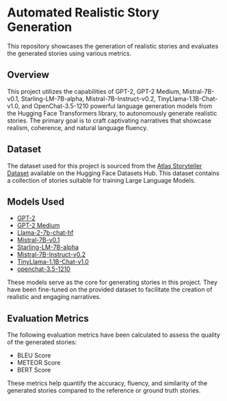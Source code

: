 

<body>

  <h1>Automated Realistic Story Generation</h1>

  <p>This repository showcases the generation of realistic stories and evaluates the generated stories using various metrics.</p>

  <h2>Overview</h2>

  <p>This project utilizes the capabilities of GPT-2, GPT-2 Medium, Mistral-7B-v0.1, Starling-LM-7B-alpha, Mistral-7B-Instruct-v0.2, TinyLlama-1.1B-Chat-v1.0, and OpenChat-3.5-1210 powerful language generation models from the Hugging Face Transformers library, to autonomously generate realistic stories. The primary goal is to craft captivating narratives that showcase realism, coherence, and natural language fluency.</p>

  <h2>Dataset</h2>

  <p>The dataset used for this project is sourced from the <a href="https://huggingface.co/datasets/AtlasUnified/atlas-storyteller?row=42">Atlas Storyteller Dataset</a> available on the Hugging Face Datasets Hub. This dataset contains a collection of stories suitable for training Large Language Models.</p>

  <h2>Models Used</h2>
<ul>
  <li><a href="https://huggingface.co/docs/transformers/model_doc/gpt2">GPT-2</a></li>
  <li><a href="https://huggingface.co/gpt2-medium">GPT-2 Medium</a></li>
  <li><a href="https://huggingface.co/meta-llama/Llama-2-7b-chat-hf">Llama-2-7b-chat-hf</a></li>
  <li><a href="https://huggingface.co/mistralai/Mistral-7B-v0.1">Mistral-7B-v0.1</a></li>
  <li><a href="https://huggingface.co/berkeley-nest/Starling-LM-7B-alpha">Starling-LM-7B-alpha</a></li>
  <li><a href="https://huggingface.co/mistralai/Mistral-7B-Instruct-v0.2">Mistral-7B-Instruct-v0.2</a></li>
  <li><a href="https://huggingface.co/TinyLlama/TinyLlama-1.1B-Chat-v1.0">TinyLlama-1.1B-Chat-v1.0</a></li>
  <li><a href="https://huggingface.co/openchat/openchat-3.5-1210">openchat-3.5-1210</a></li>
</ul>
These models serve as the core for generating stories in this project. They have been fine-tuned on the provided dataset to facilitate the creation of realistic and engaging narratives.


  <h2>Evaluation Metrics</h2>

  <p>The following evaluation metrics have been calculated to assess the quality of the generated stories:</p>
  <ul>
    <li>BLEU Score</li>
    <li>METEOR Score</li>
     <li>BERT Score</li>
  </ul>

  <p>These metrics help quantify the accuracy, fluency, and similarity of the generated stories compared to the reference or ground truth stories.</p>

</body>


